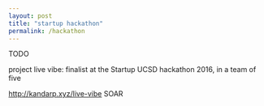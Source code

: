 ```yaml
---
layout: post
title: "startup hackathon"
permalink: /hackathon
---
```


TODO

project live vibe: finalist at the Startup UCSD hackathon 2016, in a team of five

http://kandarp.xyz/live-vibe
SOAR
